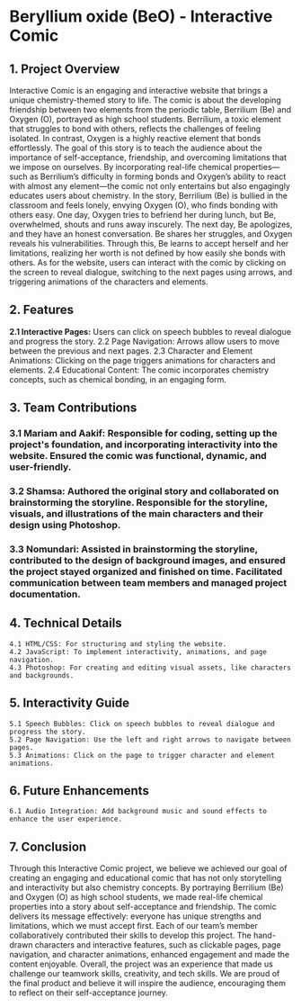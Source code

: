 # Beryllium oxide (BeO) - Interactive Comic

## 1. Project Overview
Interactive Comic is an engaging and interactive website that brings a unique chemistry-themed story to life. The comic is about the developing friendship between two elements from the periodic table, Berrilium (Be) and Oxygen (O), portrayed as high school students. Berrilium, a toxic element that struggles to bond with others, reflects the challenges of feeling isolated. In contrast, Oxygen is a highly reactive element that bonds effortlessly. The goal of this story is to teach the audience about the importance of self-acceptance, friendship, and overcoming limitations that we impose on ourselves. By incorporating real-life chemical properties—such as Berrilium’s difficulty in forming bonds and Oxygen’s ability to react with almost any element—the comic not only entertains but also engagingly educates users about chemistry.
In the story, Berrilium (Be) is bullied in the classroom and feels lonely, envying Oxygen (O), who finds bonding with others easy. One day, Oxygen tries to befriend her during lunch, but Be, overwhelmed, shouts and runs away inscurely. The next day, Be apologizes, and they have an honest conversation. Be shares her struggles, and Oxygen reveals his vulnerabilities. Through this, Be learns to accept herself and her limitations, realizing her worth is not defined by how easily she bonds with others. 
As for the website, users can interact with the comic by clicking on the screen to reveal dialogue, switching to the next pages using arrows, and triggering animations of the characters and elements. 

## 2. Features
**2.1 Interactive Pages:** Users can click on speech bubbles to reveal dialogue and progress the story.
2.2 Page Navigation: Arrows allow users to move between the previous and next pages.
2.3 Character and Element Animations: Clicking on the page triggers animations for characters and elements.
2.4 Educational Content: The comic incorporates chemistry concepts, such as chemical bonding, in an engaging form.

## 3. Team Contributions
### 3.1 Mariam and Aakif: Responsible for coding, setting up the project's foundation, and incorporating interactivity into the website. Ensured the comic was functional, dynamic, and user-friendly.
### 3.2 Shamsa: Authored the original story and collaborated on brainstorming the storyline. Responsible for the storyline, visuals, and illustrations of the main characters and their design using Photoshop.
### 3.3 Nomundari: Assisted in brainstorming the storyline, contributed to the design of background images, and ensured the project stayed organized and finished on time. Facilitated communication between team members and managed project documentation.

## 4. Technical Details
    4.1 HTML/CSS: For structuring and styling the website.
    4.2 JavaScript: To implement interactivity, animations, and page navigation.
    4.3 Photoshop: For creating and editing visual assets, like characters and backgrounds.

## 5. Interactivity Guide
    5.1 Speech Bubbles: Click on speech bubbles to reveal dialogue and progress the story.
    5.2 Page Navigation: Use the left and right arrows to navigate between pages.
    5.3 Animations: Click on the page to trigger character and element animations.

## 6. Future Enhancements
    6.1 Audio Integration: Add background music and sound effects to enhance the user experience.

## 7. Conclusion
Through this Interactive Comic project, we believe we achieved our goal of creating an engaging and educational comic that has not only storytelling and interactivity but also chemistry concepts. By portraying Berrilium (Be) and Oxygen (O) as high school students, we made real-life chemical properties into a story about self-acceptance and friendship. The comic delivers its message effectively: everyone has unique strengths and limitations, which we must accept first.
Each of our team’s member collaboratively contributed their skills to develop this project. The hand-drawn characters and interactive features, such as clickable pages, page navigation, and character animations, enhanced engagement and made the content enjoyable.
Overall, the project was an experience that made us challenge our teamwork skills, creativity, and tech skills. We are proud of the final product and believe it will inspire the audience, encouraging them to reflect on their self-acceptance journey. 

